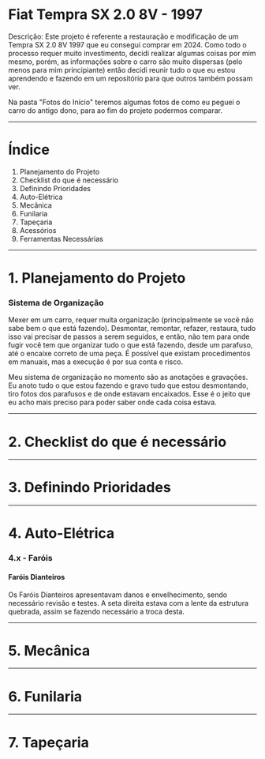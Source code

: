 # Fiat Tempra SX 2.0 8V - 1997

Descrição:
Este projeto é referente a restauração e modificação de um Tempra SX 2.0 8V 1997 que eu consegui comprar em 2024.
Como todo o processo requer muito investimento, decidi realizar algumas coisas por mim mesmo, porém, as informações sobre o carro são muito dispersas (pelo menos para mim principiante) então decidi reunir tudo o que eu estou aprendendo e fazendo em um repositório para que outros também possam ver.

Na pasta "Fotos do Início" teremos algumas fotos de como eu peguei o carro do antigo dono, para ao fim do projeto podermos comparar.

---
# Índice
1. Planejamento do Projeto
2. Checklist do que é necessário
3. Definindo Prioridades
4. Auto-Elétrica
5. Mecânica
6. Funilaria
7. Tapeçaria
8. Acessórios
9. Ferramentas Necessárias
---

# 1. Planejamento do Projeto

### Sistema de Organização
Mexer em um carro, requer muita organização (principalmente se você não sabe bem o que está fazendo). Desmontar, remontar, refazer, restaura, tudo isso vai precisar de passos a serem seguidos, e então, não tem para onde fugir você tem que organizar tudo o que está fazendo, desde um parafuso, até o encaixe correto de uma peça. É possível que existam procedimentos em manuais, mas a execução é por sua conta e risco.

Meu sistema de organização no momento são as anotações e gravações. Eu anoto tudo o que estou fazendo e gravo tudo que estou desmontando, tiro fotos dos parafusos e de onde estavam encaixados. Esse é o jeito que eu acho mais preciso para poder saber onde cada coisa estava.

---

# 2. Checklist do que é necessário

---

# 3. Definindo Prioridades

---

# 4. Auto-Elétrica

### 4.x - Faróis
#### Faróis Dianteiros
Os Faróis Dianteiros apresentavam danos e envelhecimento, sendo necessário revisão e testes.
A seta direita estava com a lente da estrutura quebrada, assim se fazendo necessário a troca desta.



---

# 5. Mecânica

---

# 6. Funilaria

---

# 7. Tapeçaria
